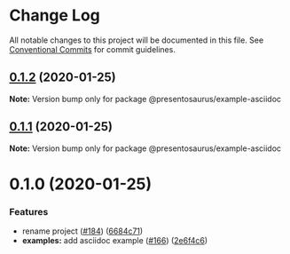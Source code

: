 # Change Log

All notable changes to this project will be documented in this file.
See [Conventional Commits](https://conventionalcommits.org) for commit guidelines.

## [0.1.2](https://github.com/presentosaurus/presentosaurus/compare/@presentosaurus/example-asciidoc@0.1.1...@presentosaurus/example-asciidoc@0.1.2) (2020-01-25)

**Note:** Version bump only for package @presentosaurus/example-asciidoc





## [0.1.1](https://github.com/presentosaurus/presentosaurus/compare/@presentosaurus/example-asciidoc@0.1.0...@presentosaurus/example-asciidoc@0.1.1) (2020-01-25)

**Note:** Version bump only for package @presentosaurus/example-asciidoc





# 0.1.0 (2020-01-25)


### Features

* rename project ([#184](https://github.com/presentosaurus/presentosaurus/issues/184)) ([6684c71](https://github.com/presentosaurus/presentosaurus/commit/6684c71))
* **examples:** add asciidoc example ([#166](https://github.com/presentosaurus/presentosaurus/issues/166)) ([2e6f4c6](https://github.com/presentosaurus/presentosaurus/commit/2e6f4c6))
